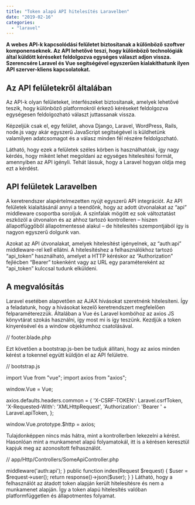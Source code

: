 ```yaml
---
title: "Token alapú API hitelesítés Laravelben"
date: "2019-02-16"
categories: 
  - "laravel"
---
```


**A webes API-k kapcsolódási felületet biztosítanak a különböző szoftver komponenseknek. Az API lehetővé teszi, hogy különböző technológiák által küldött kéréseket feldolgozva egységes választ adjon vissza. Szerencsére Laravel és Vue segítségével egyszerűen kialakíthatunk ilyen API szerver-kliens kapcsolatokat.**

## Az API felületekről általában

Az API-k olyan felületeket, interfészeket biztosítanak, amelyek lehetővé teszik, hogy különböző platformokról érkező kéréseket feldolgozva egységesen feldolgozható választ juttassanak vissza.

Képzeljük csak el, egy felület, ahova Django, Laravel, WordPress, Rails, node.js vagy akár egyszerű JavaScript segítségével is küldhetünk valamilyen adatcsomagot és a válasz minden fél részére feldolgozható.

Látható, hogy ezek a felületek széles körben is használhatóak, így nagy kérdés, hogy miként lehet megoldani az egységes hitelesítési formát, amennyiben az API igényli. Tehát lássuk, hogy a Laravel hogyan oldja meg ezt a kérdést.

## API felületek Laravelben

A keretrendszer alapértelmezetten nyújt egyszerű API integrációt. Az API felületek kialaításánál annyi a teendőnk, hogy az adott útvonalakat az “api” middleware csoportba soroljuk. A színfalak mögött ez sok változtatást eszközöl a útvonalon és az ahhoz tartozó kontrolleren – hiszen állapotfüggőből állapotmentessé alakul – de hitelesítés szempontjából így is nagyon egyszerű dolgunk van.

Azokat az API útvonalakat, amelyek hitelesítést igényelnek, az “auth:api” middleware-rel kell ellátni. A hitelesítéshez a felhasználókhoz tartozó “api\_token” használható, amelyet a HTTP kéréskor az “Authorization” fejlécben “Bearer” tokenként vagy az URL egy paramétereként az “api\_token” kulccsal tudunk elküldeni.

## A megvalósítás

Laravel esetében alapvetően az AJAX hívásokat szeretnénk hitelesíteni. Így a feladatunk, hogy a hívásokat kezelő keretrendszert megfelelően felparaméterezzük. Általában a Vue és Laravel kombóhoz az axios JS könyvtárat szokás használni, így most mi is így teszünk. Kezdjük a token kinyerésével és a window objektumhoz csatolásával.

// footer.blade.php

<script>
   window.Laravel = {!! json\_encode(\[
       'csrfToken' => csrf\_token(),
       'apiToken' => $currentUser->api\_token ?? null,
   \]) !!};
</script>

Ezt követően a bootstrap.js-ben be tudjuk állítani, hogy az axios minden kérést a tokennel együtt küldjön el az API felületre.

// bootstrap.js

import Vue from "vue";
import axios from "axios";

window.Vue = Vue;

axios.defaults.headers.common = {
    'X-CSRF-TOKEN': Laravel.csrfToken,
    'X-Requested-With': 'XMLHttpRequest',
    'Authorization': 'Bearer ' + Laravel.apiToken,
};

window.Vue.prototype.$http = axios;

Tulajdonképpen nincs más hátra, mint a kontrollerben lekezelni a kérést. Hasonlóan mint a munkamenet alapú folyamatokál, itt is a kérésen keresztül kapjuk meg az azonosított felhasználót.

// app/Http/Controllers/SomeApiController.php

<?php

namespace App\\Http\\Controllers;

use Illuminate\\Http\\Request;

class SomeApiController extends Controller
{
    public function \_\_construct()
    {
        $this->middleware('auth:api');
    }

    public function index(Request $request)
    {
        $user = $request->user();

        return response()->json($user);
    }
}

Látható, hogy a felhasználót az átadott token alapján került hitelesítésre és nem a munkamenet alapján. Így a token alapú hitelesítés valóban platformfüggetlen és állapotmentes folyamat.
